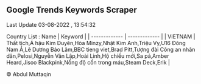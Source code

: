 

## Google Trends Keywords Scraper 
 
Last Update 03-08-2022 , 13:54:32

Country List :
 Name  | Keyword |
| ------------- | ------------- |
| VIETNAM | Thất tịch,Á hậu Kim Duyên,Hòa Minzy,Nhật Kim Anh,Triệu Vy,U16 Đông Nam Á,Lê Dương Bảo Lâm,BBC tieng viet,Brad Pitt,Tượng đài Công an nhân dân,Pelosi,Nguyễn Văn Lập,Hoài Linh,Hộ chiếu mới,Sa pả,Amber Heard,Jisoo Blackpink,Nồng độ cồn trong máu,Steam Deck,Erik |



© Abdul Muttaqin 
